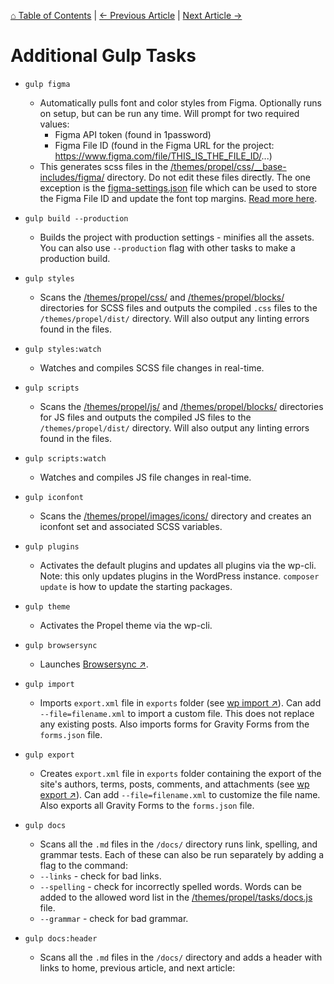 [⌂ Table of Contents](/docs/README.md) | [← Previous Article](/docs/gulp/block-tasks.md) | [Next Article →](/docs/composer/README.md)

# Additional Gulp Tasks

* `gulp figma`
	* Automatically pulls font and color styles from Figma. Optionally runs on setup, but can be run any time. Will prompt for two required values:
		* Figma API token (found in 1password)
		* Figma File ID (found in the Figma URL for the project: https://www.figma.com/file/THIS_IS_THE_FILE_ID/...)
	* This generates scss files in the [/themes/propel/css/__base-includes/figma/](/themes/propel/css/__base-includes/figma/) directory. Do not edit these files directly. The one exception is the [figma-settings.json](/themes/propel/css/__base-includes/figma/figma-settings.json) file which can be used to store the Figma File ID and update the font top margins. [Read more here](/docs/css/figma-variables.md).

* `gulp build --production`
	* Builds the project with production settings - minifies all the assets. You can also use `--production` flag with other tasks to make a production build.

* `gulp styles`
	* Scans the [/themes/propel/css/](/themes/propel/css/) and [/themes/propel/blocks/](/themes/propel/blocks/) directories for SCSS files and outputs the compiled `.css` files to the `/themes/propel/dist/` directory. Will also output any linting errors found in the files.

* `gulp styles:watch`
	* Watches and compiles SCSS file changes in real-time.

* `gulp scripts`
	* Scans the [/themes/propel/js/](/themes/propel/js/) and [/themes/propel/blocks/](/themes/propel/blocks/) directories for JS files and outputs the compiled JS files to the `/themes/propel/dist/` directory. Will also output any linting errors found in the files.

* `gulp scripts:watch`
	* Watches and compiles JS file changes in real-time.

* `gulp iconfont`
	* Scans the [/themes/propel/images/icons/](/themes/propel/images/icons/) directory and creates an iconfont set and associated SCSS variables.

* `gulp plugins`
	* Activates the default plugins and updates all plugins via the wp-cli. Note: this only updates plugins in the WordPress instance. `composer update` is how to update the starting packages.

* `gulp theme`
	* Activates the Propel theme via the wp-cli.

* `gulp browsersync`
	* Launches [Browsersync ↗](https://browsersync.io/).

* `gulp import`
	* Imports `export.xml` file in `exports` folder (see [wp import ↗](https://developer.wordpress.org/cli/commands/import/)). Can add `--file=filename.xml` to import a custom file. This does not replace any existing posts. Also imports forms for Gravity Forms from the `forms.json` file.

* `gulp export`
	* Creates `export.xml` file in `exports` folder containing the export of the site's authors, terms, posts, comments, and attachments (see [wp export ↗](https://developer.wordpress.org/cli/commands/export/)). Can add `--file=filename.xml` to customize the file name. Also exports all Gravity Forms to the `forms.json` file.

* `gulp docs`
	* Scans all the `.md` files in the `/docs/` directory runs link, spelling, and grammar tests. Each of these can also be run separately by adding a flag to the command:
	* `--links` - check for bad links.
	* `--spelling` - check for incorrectly spelled words. Words can be added to the allowed word list in the [/themes/propel/tasks/docs.js](/themes/propel/tasks/docs.js) file.
	* `--grammar` - check for bad grammar.

* `gulp docs:header`
	* Scans all the `.md` files in the `/docs/` directory and adds a header with links to home, previous article, and next article: